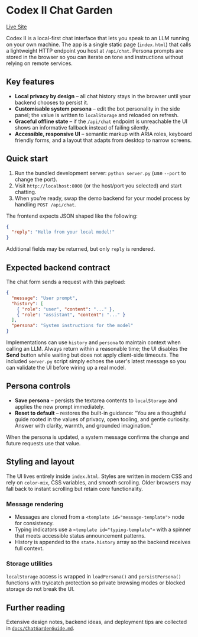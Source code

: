 # Codex II Chat Garden

[Live Site](https://bobdub.github.io/playing-with-codex-ii/)

Codex II is a local-first chat interface that lets you speak to an LLM running on your
own machine. The app is a single static page (`index.html`) that calls a lightweight
HTTP endpoint you host at `/api/chat`. Persona prompts are stored in the browser so you
can iterate on tone and instructions without relying on remote services.

## Key features

- **Local privacy by design** – all chat history stays in the browser until your backend
  chooses to persist it.
- **Customisable system persona** – edit the bot personality in the side panel; the value
  is written to `localStorage` and reloaded on refresh.
- **Graceful offline state** – if the `/api/chat` endpoint is unreachable the UI shows an
  informative fallback instead of failing silently.
- **Accessible, responsive UI** – semantic markup with ARIA roles, keyboard friendly
  forms, and a layout that adapts from desktop to narrow screens.

## Quick start

1. Run the bundled development server: `python server.py` (use `--port` to change the port).
2. Visit `http://localhost:8000` (or the host/port you selected) and start chatting.
3. When you're ready, swap the demo backend for your model process by handling `POST /api/chat`.

The frontend expects JSON shaped like the following:

```json
{
  "reply": "Hello from your local model!"
}
```

Additional fields may be returned, but only `reply` is rendered.

## Expected backend contract

The chat form sends a request with this payload:

```json
{
  "message": "User prompt",
  "history": [
    { "role": "user", "content": "..." },
    { "role": "assistant", "content": "..." }
  ],
  "persona": "System instructions for the model"
}
```

Implementations can use `history` and `persona` to maintain context when calling an LLM.
Always return within a reasonable time; the UI disables the **Send** button while waiting
but does not apply client-side timeouts. The included `server.py` script simply echoes
the user's latest message so you can validate the UI before wiring up a real model.

## Persona controls

- **Save persona** – persists the textarea contents to `localStorage` and applies the new
  prompt immediately.
- **Reset to default** – restores the built-in guidance: “You are a thoughtful guide rooted
  in the values of privacy, open tooling, and gentle curiosity. Answer with clarity,
  warmth, and grounded imagination.”

When the persona is updated, a system message confirms the change and future requests use
that value.

## Styling and layout

The UI lives entirely inside `index.html`. Styles are written in modern CSS and rely on
`color-mix`, CSS variables, and smooth scrolling. Older browsers may fall back to instant
scrolling but retain core functionality.

### Message rendering

- Messages are cloned from a `<template id="message-template">` node for consistency.
- Typing indicators use a `<template id="typing-template">` with a spinner that meets
  accessible status announcement patterns.
- History is appended to the `state.history` array so the backend receives full context.

### Storage utilities

`localStorage` access is wrapped in `loadPersona()` and `persistPersona()` functions with
try/catch protection so private browsing modes or blocked storage do not break the UI.

## Further reading

Extensive design notes, backend ideas, and deployment tips are collected in
[`docs/ChatGardenGuide.md`](docs/ChatGardenGuide.md).
